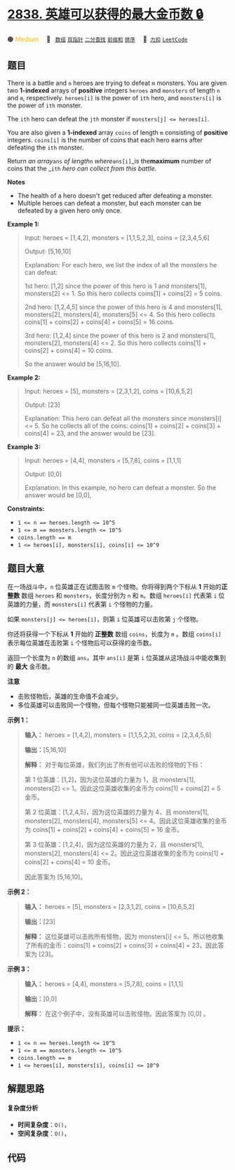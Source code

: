 # [2838. 英雄可以获得的最大金币数 🔒](https://2xiao.github.io/leetcode-js/problem/2838.html)

🟠 <font color=#ffb800>Medium</font>&emsp; 🔖&ensp; [`数组`](/tag/array.md) [`双指针`](/tag/two-pointers.md) [`二分查找`](/tag/binary-search.md) [`前缀和`](/tag/prefix-sum.md) [`排序`](/tag/sorting.md)&emsp; 🔗&ensp;[`力扣`](https://leetcode.cn/problems/maximum-coins-heroes-can-collect) [`LeetCode`](https://leetcode.com/problems/maximum-coins-heroes-can-collect)

## 题目

There is a battle and `n` heroes are trying to defeat `m` monsters. You are
given two **1-indexed** arrays of **positive** integers `heroes` and
`monsters` of length `n` and `m`, respectively. `heroes[i]` is the power of
`ith` hero, and `monsters[i]` is the power of `ith` monster.

The `ith` hero can defeat the `jth` monster if `monsters[j] <= heroes[i]`.

You are also given a **1-indexed** array `coins` of length `m` consisting of
**positive** integers. `coins[i]` is the number of coins that each hero earns
after defeating the `ith` monster.

Return _an array_`ans` _of length_`n` _where_`ans[i]`_is the**maximum** number
of coins that the _`ith` _hero can collect from this battle_.

**Notes**

  * The health of a hero doesn't get reduced after defeating a monster.
  * Multiple heroes can defeat a monster, but each monster can be defeated by a given hero only once.



**Example 1:**

> Input: heroes = [1,4,2], monsters = [1,1,5,2,3], coins = [2,3,4,5,6]
> 
> Output: [5,16,10]
> 
> Explanation: For each hero, we list the index of all the monsters he can defeat:
> 
> 1st hero: [1,2] since the power of this hero is 1 and monsters[1], monsters[2] <= 1. So this hero collects coins[1] + coins[2] = 5 coins.
> 
> 2nd hero: [1,2,4,5] since the power of this hero is 4 and monsters[1], monsters[2], monsters[4], monsters[5] <= 4. So this hero collects coins[1] + coins[2] + coins[4] + coins[5] = 16 coins.
> 
> 3rd hero: [1,2,4] since the power of this hero is 2 and monsters[1], monsters[2], monsters[4] <= 2. So this hero collects coins[1] + coins[2] + coins[4] = 10 coins.
> 
> So the answer would be [5,16,10].

**Example 2:**

> Input: heroes = [5], monsters = [2,3,1,2], coins = [10,6,5,2]
> 
> Output: [23]
> 
> Explanation: This hero can defeat all the monsters since monsters[i] <= 5. So he collects all of the coins: coins[1] + coins[2] + coins[3] + coins[4] = 23, and the answer would be [23].

**Example 3:**

> Input: heroes = [4,4], monsters = [5,7,8], coins = [1,1,1]
> 
> Output: [0,0]
> 
> Explanation: In this example, no hero can defeat a monster. So the answer would be [0,0],

**Constraints:**

  * `1 <= n == heroes.length <= 10^5`
  * `1 <= m == monsters.length <= 10^5`
  * `coins.length == m`
  * `1 <= heroes[i], monsters[i], coins[i] <= 10^9`


## 题目大意

在一场战斗中，`n` 位英雄正在试图击败 `m` 个怪物。你将得到两个下标从 **1** 开始的**正整数** 数组 `heroes` 和
`monsters`，长度分别为 `n` 和 `m`。数组 `heroes[i]` 代表第 `i` 位英雄的力量，而 `monsters[i]` 代表第
`i` 个怪物的力量。

如果 `monsters[j] <= heroes[i]`，则第 `i` 位英雄可以击败第 `j` 个怪物。

你还将获得一个下标从 **1** 开始的 **正整数** 数组 `coins`，长度为 `m` 。数组 `coins[i]` 表示每位英雄在击败第 `i`
个怪物后可以获得的金币数。

返回一个长度为 `n` 的数组 `ans`，其中 `ans[i]` 是第 `i` 位英雄从这场战斗中能收集到的 **最大** 金币数。

**注意**

  * 击败怪物后，英雄的生命值不会减少。
  * 多位英雄可以击败同一个怪物，但每个怪物只能被同一位英雄击败一次。



**示例 1：**

> 
> 
> 
> 
> 
> **输入：** heroes = [1,4,2], monsters = [1,1,5,2,3], coins = [2,3,4,5,6]
> 
> **输出：**[5,16,10]
> 
> **解释：** 对于每位英雄，我们列出了所有他可以击败的怪物的下标：
> 
> 第 1 位英雄：[1,2]，因为这位英雄的力量为 1，且 monsters[1], monsters[2] <= 1。因此这位英雄收集的金币为 coins[1] + coins[2] = 5 金币。
> 
> 第 2 位英雄：[1,2,4,5]，因为这位英雄的力量为 4，且 monsters[1], monsters[2], monsters[4], monsters[5] <= 4。因此这位英雄收集的金币为 coins[1] + coins[2] + coins[4] + coins[5] = 16 金币。
> 
> 第 3 位英雄：[1,2,4]，因为这位英雄的力量为 2，且 monsters[1], monsters[2], monsters[4] <= 2。因此这位英雄收集的金币为 coins[1] + coins[2] + coins[4] = 10 金币。
> 
> 因此答案为 [5,16,10]。
> 
> 

**示例 2：**

> 
> 
> 
> 
> 
> **输入：** heroes = [5], monsters = [2,3,1,2], coins = [10,6,5,2]
> 
> **输出：**[23]
> 
> **解释：** 这位英雄可以击败所有怪物，因为 monsters[i] <= 5。所以他收集了所有的金币：coins[1] + coins[2] + coins[3] + coins[4] = 23，因此答案为 [23]。
> 
> 

**示例 3：**

> 
> 
> 
> 
> 
> **输入：** heroes = [4,4], monsters = [5,7,8], coins = [1,1,1]
> 
> **输出：**[0,0]
> 
> **解释：** 在这个例子中，没有英雄可以击败怪物。因此答案为 [0,0] 。
> 
> 



**提示：**

  * `1 <= n == heroes.length <= 10^5`
  * `1 <= m == monsters.length <= 10^5`
  * `coins.length == m`
  * `1 <= heroes[i], monsters[i], coins[i] <= 10^9`


## 解题思路

#### 复杂度分析

- **时间复杂度**：`O()`，
- **空间复杂度**：`O()`，

## 代码

```javascript

```